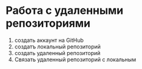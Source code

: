 # Работа с удаленными репозиториями

1. создать аккаунт на GitHub
2. создатъ локальный репозиторий
3. создать удаленный репозиторий
4. Связать удаленный репозиторий с локальным

